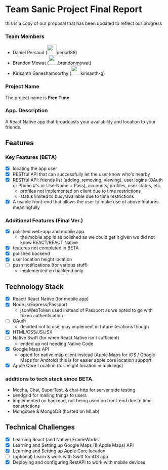 # Team Sanic Project Final Report
this is a copy of our proposal that has been updated to reflect our progress
<!-- -----
This is the project proposal for Team Sanic, we submit two proposals (proposal \#1 and \#2 respectively). Proposal \#1 is our main idea and Proposal \#2 is our backup Idea.

----- -->
### Team Members
- Daniel Persaud (<img src="https://encrypted-tbn0.gstatic.com/images?q=tbn:ANd9GcSu_psdppsyLMN0iFDBxy0jRhdKff1VQrKtZpfXorJeFdSkzf6hK96U-Lc" width="30px" height="auto"/>persa188)
- Brandon Mowat (<img src="https://encrypted-tbn0.gstatic.com/images?q=tbn:ANd9GcSu_psdppsyLMN0iFDBxy0jRhdKff1VQrKtZpfXorJeFdSkzf6hK96U-Lc" width="30px" height="auto"/>brandonmowat)
- Kirisanth Ganeshamoorthy (<img src="https://encrypted-tbn0.gstatic.com/images?q=tbn:ANd9GcSu_psdppsyLMN0iFDBxy0jRhdKff1VQrKtZpfXorJeFdSkzf6hK96U-Lc" width="30px" height="auto"/>kirisanth-g)

### Project Name
The project name is **Free Time**

### App. Description
A React Native app that broadcasts your availability and location to your friends.

## Features
### Key Features (BETA)
- [x] locating the app user
- [x] RESTful API that can successfully let the user know who's nearby
- [x] RESTful API: friends list (adding ,removing, viewing), user logins (OAuth or Phone #'s or UserName + Pass), accounts, profiles, user status, etc.
  - profiles not implemented on client due to time restrictions
  - status limited to busy/available due to time restrictions
- [x] A usable front-end that allows the user to make use of above features meaningfully

### Additional Features (Final Ver.)
- [x] polished web-app and mobile app.
  - the mobile app is as polished as we could get it given we did not know REACT/REACT Native
- [x] features not completed in BETA
- [x] polished backend
- [x] user location height location
- [ ] push notifications (for various stuff)
  - implemented on backend only

## Technology Stack 
- [x] React/ React Native (for mobile app)
- [x] Node.js/Express/Passport
  - jsonWebToken used instead of Passport as we opted to go with token authentication
- [ ] OAuth
  - decided not to use, may implement in future iterations though
- [x] HTML/CSS/JS/JSX
- [ ] Native Swift (for when React Native isn't sufficient)
  - ended up not needing Native Code
- [x] Google Maps API
  - opted for native map client instead (Apple Maps for iOS / Google Maps for Android) this is for easier apple core location support
- [x] Apple Core Location (for height location in buildings)

### additions to tech stack since BETA.
-  Mocha, Chai, SuperTest, & chai-http for server side testing
-  sendgrid for mailing things to users
  - implemented on  backend, not  being used on front-end due to time constrictions
-  Mongoose & MongoDB (hosted on MLab)


## Technical Challenges
- [x] Learning React (and Native) FrameWorks
- [x] Learning and Setting up Google Maps (& Apple Maps) API
- [x] Learning and Setting up Apple Core location
- [ ] (optional) Learn & work with Swift for iOS app
- [x] Deploying and configuring RestAPI to work with mobile devices

<!--##Proposal \#2
###Project Name
The project Name is **CMYK Buyer** (subject to change)
-->
